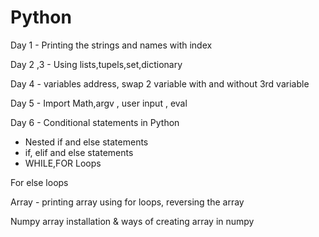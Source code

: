 # Python

Day 1 - Printing the strings and names with index

Day 2 ,3 - Using lists,tupels,set,dictionary

Day 4 - variables address, swap 2 variable with and without 3rd variable

Day 5 - Import Math,argv , user input , eval  

Day 6 - Conditional statements in Python
- Nested if and else statements
- if, elif and else statements
- WHILE,FOR Loops

For else loops

Array - printing array using for loops, reversing the array

Numpy array installation & ways of creating array in numpy

